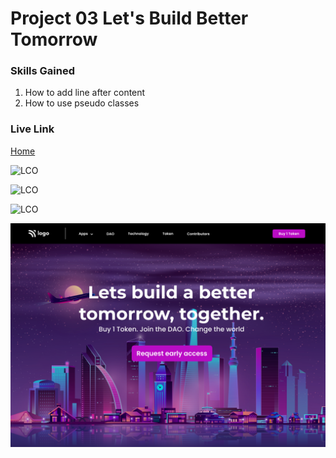 # Project 03 Let's Build Better Tomorrow

### Skills Gained
1. How to add line after content
2. How to use pseudo classes

### Live Link
[Home](https://restaurant02.netlify.app/)

![LCO](https://img.shields.io/badge/Ineuron-LCO-blue)

![LCO](https://img.shields.io/badge/FullStackJSBootCamp-HiteshChoudhary-yellow)

![LCO](https://img.shields.io/badge/Web--Development-Kedar-orange)

![HomePage](5.png)